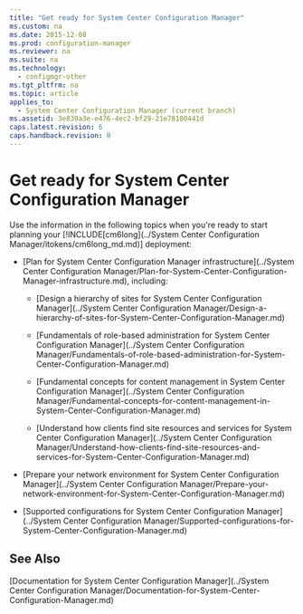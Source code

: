 ```yaml
---
title: "Get ready for System Center Configuration Manager"
ms.custom: na
ms.date: 2015-12-08
ms.prod: configuration-manager
ms.reviewer: na
ms.suite: na
ms.technology: 
  - configmgr-other
ms.tgt_pltfrm: na
ms.topic: article
applies_to: 
  - System Center Configuration Manager (current branch)
ms.assetid: 3e839a3e-e476-4ec2-bf29-21e78180441d
caps.latest.revision: 6
caps.handback.revision: 0
---
```

# Get ready for System Center Configuration Manager
Use the information in the following topics when you're ready to start planning your [!INCLUDE[cm6long](../System Center Configuration Manager/itokens/cm6long_md.md)] deployment:  
  
-   [Plan for System Center Configuration Manager infrastructure](../System Center Configuration Manager/Plan-for-System-Center-Configuration-Manager-infrastructure.md), including:  
  
    -   [Design a hierarchy of sites for System Center Configuration Manager](../System Center Configuration Manager/Design-a-hierarchy-of-sites-for-System-Center-Configuration-Manager.md)  
  
    -   [Fundamentals of role-based administration for System Center Configuration Manager](../System Center Configuration Manager/Fundamentals-of-role-based-administration-for-System-Center-Configuration-Manager.md)  
  
    -   [Fundamental concepts for content management in System Center Configuration Manager](../System Center Configuration Manager/Fundamental-concepts-for-content-management-in-System-Center-Configuration-Manager.md)  
  
    -   [Understand how clients find site resources and services for System Center Configuration Manager](../System Center Configuration Manager/Understand-how-clients-find-site-resources-and-services-for-System-Center-Configuration-Manager.md)  
  
-   [Prepare your network environment for System Center Configuration Manager](../System Center Configuration Manager/Prepare-your-network-environment-for-System-Center-Configuration-Manager.md)  
  
-   [Supported configurations for System Center Configuration Manager](../System Center Configuration Manager/Supported-configurations-for-System-Center-Configuration-Manager.md)  
  
## See Also  
 [Documentation for System Center Configuration Manager](../System Center Configuration Manager/Documentation-for-System-Center-Configuration-Manager.md)